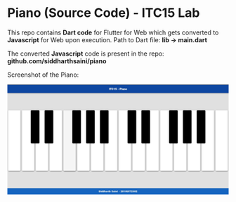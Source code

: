 # Piano (Source Code) - ITC15 Lab

This repo contains **Dart code** for Flutter for Web which gets converted to **Javascript** for Web upon execution.
Path to Dart file: **lib -> main.dart**

The converted **Javascript** code is present in the repo: **github.com/siddharthsaini/piano**

Screenshot of the Piano:

<p>
  <img src="https://raw.githubusercontent.com/siddharthsaini/piano/master/piano.jpg" alt="Piano">
</p>
